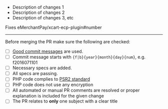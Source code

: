 * Description of changes 1
* Description of changes 2
* Description of changes 3, etc

Fixes eMerchantPay/xcart-ecp-plugin#number

-----------------

Before merging the PR make sure the following are checked:

* [ ] [Good commit messages][1] are used.
* [ ] Commit message starts with `{f|b}{year}{month}{day}{num}`, e.g. f2016071101
* [ ] Necessary specs are added.
* [ ] All specs are passing.
* [ ] PHP code complies to [PSR2 standard][2]
* [ ] PHP code does not use any encryption
* [ ] All automated or manual PR comments are resolved or proper explanation is included for the given change
* [ ] The PR relates to **only** one subject with a clear title

[1]: http://tbaggery.com/2008/04/19/a-note-about-git-commit-messages.html
[2]: http://devs.x-cart.com/en/misc/testing_module_for_code_style.html